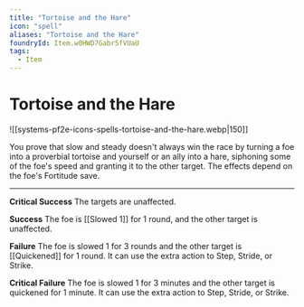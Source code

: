 ```yaml
---
title: "Tortoise and the Hare"
icon: "spell"
aliases: "Tortoise and the Hare"
foundryId: Item.w0HWD7Gabr5fVUaU
tags:
  - Item
---
```


# Tortoise and the Hare
![[systems-pf2e-icons-spells-tortoise-and-the-hare.webp|150]]

You prove that slow and steady doesn't always win the race by turning a foe into a proverbial tortoise and yourself or an ally into a hare, siphoning some of the foe's speed and granting it to the other target. The effects depend on the foe's Fortitude save.

* * *

**Critical Success** The targets are unaffected.

**Success** The foe is [[Slowed 1]] for 1 round, and the other target is unaffected.

**Failure** The foe is slowed 1 for 3 rounds and the other target is [[Quickened]] for 1 round. It can use the extra action to Step, Stride, or Strike.

**Critical Failure** The foe is slowed 1 for 3 minutes and the other target is quickened for 1 minute. It can use the extra action to Step, Stride, or Strike.
